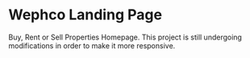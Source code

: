 # Wephco Landing Page 
Buy, Rent or Sell Properties Homepage.
This project is still undergoing modifications in order to make it more responsive.
